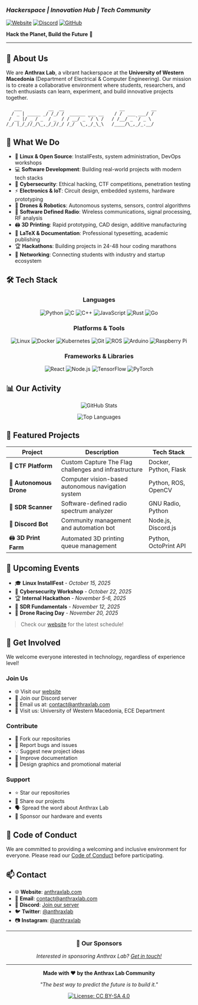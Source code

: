 ### *Hackerspace | Innovation Hub | Tech Community*

[![Website](https://img.shields.io/badge/Website-anthraxlab.com-blue?style=flat-square&logo=google-chrome)](https://www.anthraxlab.com/)
[![Discord](https://img.shields.io/badge/Discord-Join%20Us-7289da?style=flat-square&logo=discord&logoColor=white)](https://discord.gg/your-invite)
[![GitHub](https://img.shields.io/badge/GitHub-Follow-181717?style=flat-square&logo=github)](https://github.com/anthraxlab)

**Hack the Planet, Build the Future** 🚀

---

</div>

## 👋 About Us

We are **Anthrax Lab**, a vibrant hackerspace at the **University of Western Macedonia** (Department of Electrical & Computer Engineering). Our mission is to create a collaborative environment where students, researchers, and tech enthusiasts can learn, experiment, and build innovative projects together.

```ascii
   ___          __  __                     __          __  
  / _ | _____ _/ /_/ /  ______ ___ __    / /  ___ ___/ /  
 / __ |/ _ / _  / _  / / __/ _ `/ \ /   / /__/ _ `/ _ \  
/_/ |_/_//_/\_,_/_//_/ /_/  \_,_/_\_\   /____/\_,_/_.__/  
```

## 🎯 What We Do

- 🐧 **Linux & Open Source**: InstallFests, system administration, DevOps workshops
- 💻 **Software Development**: Building real-world projects with modern tech stacks
- 🔐 **Cybersecurity**: Ethical hacking, CTF competitions, penetration testing
- ⚡ **Electronics & IoT**: Circuit design, embedded systems, hardware prototyping
- 🚁 **Drones & Robotics**: Autonomous systems, sensors, control algorithms
- 📡 **Software Defined Radio**: Wireless communications, signal processing, RF analysis
- 🖨️ **3D Printing**: Rapid prototyping, CAD design, additive manufacturing
- 📝 **LaTeX & Documentation**: Professional typesetting, academic publishing
- 🏆 **Hackathons**: Building projects in 24-48 hour coding marathons
- 🤝 **Networking**: Connecting students with industry and startup ecosystem

## 🛠️ Tech Stack

<div align="center">

### Languages
![Python](https://img.shields.io/badge/-Python-3776AB?style=flat-square&logo=python&logoColor=white)
![C](https://img.shields.io/badge/-C-A8B9CC?style=flat-square&logo=c&logoColor=black)
![C++](https://img.shields.io/badge/-C++-00599C?style=flat-square&logo=cplusplus&logoColor=white)
![JavaScript](https://img.shields.io/badge/-JavaScript-F7DF1E?style=flat-square&logo=javascript&logoColor=black)
![Rust](https://img.shields.io/badge/-Rust-000000?style=flat-square&logo=rust&logoColor=white)
![Go](https://img.shields.io/badge/-Go-00ADD8?style=flat-square&logo=go&logoColor=white)

### Platforms & Tools
![Linux](https://img.shields.io/badge/-Linux-FCC624?style=flat-square&logo=linux&logoColor=black)
![Docker](https://img.shields.io/badge/-Docker-2496ED?style=flat-square&logo=docker&logoColor=white)
![Kubernetes](https://img.shields.io/badge/-Kubernetes-326CE5?style=flat-square&logo=kubernetes&logoColor=white)
![Git](https://img.shields.io/badge/-Git-F05032?style=flat-square&logo=git&logoColor=white)
![ROS](https://img.shields.io/badge/-ROS-22314E?style=flat-square&logo=ros&logoColor=white)
![Arduino](https://img.shields.io/badge/-Arduino-00979D?style=flat-square&logo=arduino&logoColor=white)
![Raspberry Pi](https://img.shields.io/badge/-Raspberry%20Pi-A22846?style=flat-square&logo=raspberry-pi&logoColor=white)

### Frameworks & Libraries
![React](https://img.shields.io/badge/-React-61DAFB?style=flat-square&logo=react&logoColor=black)
![Node.js](https://img.shields.io/badge/-Node.js-339933?style=flat-square&logo=nodedotjs&logoColor=white)
![TensorFlow](https://img.shields.io/badge/-TensorFlow-FF6F00?style=flat-square&logo=tensorflow&logoColor=white)
![PyTorch](https://img.shields.io/badge/-PyTorch-EE4C2C?style=flat-square&logo=pytorch&logoColor=white)

</div>

## 📊 Our Activity

<div align="center">

![GitHub Stats](https://github-readme-stats.vercel.app/api?username=anthraxlab&show_icons=true&theme=radical&hide_border=true&bg_color=0D1117)

![Top Languages](https://github-readme-stats.vercel.app/api/top-langs/?username=anthraxlab&layout=compact&theme=radical&hide_border=true&bg_color=0D1117)

</div>

## 🚀 Featured Projects

<div align="center">

| Project | Description | Tech Stack |
|---------|-------------|------------|
| 🔐 **CTF Platform** | Custom Capture The Flag challenges and infrastructure | Docker, Python, Flask |
| 🚁 **Autonomous Drone** | Computer vision-based autonomous navigation system | Python, ROS, OpenCV |
| 📡 **SDR Scanner** | Software-defined radio spectrum analyzer | GNU Radio, Python |
| 🤖 **Discord Bot** | Community management and automation bot | Node.js, Discord.js |
| 🖨️ **3D Print Farm** | Automated 3D printing queue management | Python, OctoPrint API |

</div>

## 📅 Upcoming Events

- 🎓 **Linux InstallFest** - *October 15, 2025*
- 🔐 **Cybersecurity Workshop** - *October 22, 2025*
- 🏆 **Internal Hackathon** - *November 5-6, 2025*
- 📡 **SDR Fundamentals** - *November 12, 2025*
- 🚁 **Drone Racing Day** - *November 20, 2025*

> Check our [website](https://www.anthraxlab.com/) for the latest schedule!

## 🤝 Get Involved

We welcome everyone interested in technology, regardless of experience level!

### Join Us
- 🌐 Visit our [website](https://www.anthraxlab.com/)
- 💬 Join our Discord server
- 📧 Email us at: contact@anthraxlab.com
- 📍 Visit us: University of Western Macedonia, ECE Department

### Contribute
- 🍴 Fork our repositories
- 🐛 Report bugs and issues
- 💡 Suggest new project ideas
- 📝 Improve documentation
- 🎨 Design graphics and promotional material

### Support
- ⭐ Star our repositories
- 🔄 Share our projects
- 🗣️ Spread the word about Anthrax Lab
- 🤲 Sponsor our hardware and events

## 📜 Code of Conduct

We are committed to providing a welcoming and inclusive environment for everyone. Please read our [Code of Conduct](CODE_OF_CONDUCT.md) before participating.

## 📫 Contact

- 🌐 **Website**: [anthraxlab.com](https://www.anthraxlab.com/)
- 📧 **Email**: contact@anthraxlab.com
- 💬 **Discord**: [Join our server](https://discord.gg/your-invite)
- 🐦 **Twitter**: [@anthraxlab](https://twitter.com/anthraxlab)
- 📷 **Instagram**: [@anthraxlab](https://instagram.com/anthraxlab)

---

<div align="center">

### 💚 Our Sponsors

*Interested in sponsoring Anthrax Lab? [Get in touch!](mailto:sponsorship@anthraxlab.com)*

---

**Made with ❤️ by the Anthrax Lab Community**

*"The best way to predict the future is to build it."*

[![License: CC BY-SA 4.0](https://img.shields.io/badge/License-CC%20BY--SA%204.0-lightgrey.svg?style=flat-square)](https://creativecommons.org/licenses/by-sa/4.0/)

</div>
